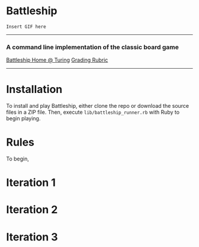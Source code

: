 # Battleship
`Insert GIF here`
* * *

### A command line implementation of the classic board game

[Battleship Home @ Turing](https://backend.turing.edu/module1/projects/battleship/index)
[Grading Rubric](https://backend.turing.edu/module1/projects/battleship/rubric)

* * *

# Installation
To install and play Battleship, either clone the repo or download the source files in a ZIP file. Then, execute `lib/battleship_runner.rb` with Ruby to begin playing.

# Rules
To begin,

# Iteration 1

# Iteration 2

# Iteration 3

